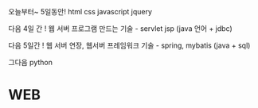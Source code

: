 오늘부터~ 5일동안! html css javascript jquery

다음 4일 간 ! 웹 서버 프로그램 만드는 기술 - servlet jsp (java 언어 + jdbc)

다음 5일간 ! 웹 서버 연장, 웹서버 프레임워크 기술 - spring, mybatis (java + sql) 

그다음 python 







# WEB

